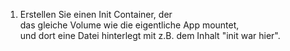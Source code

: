 1. Erstellen Sie einen Init Container, der das gleiche Volume wie die eigentliche App mountet, und dort eine Datei hinterlegt mit z.B. dem Inhalt "init war hier".
